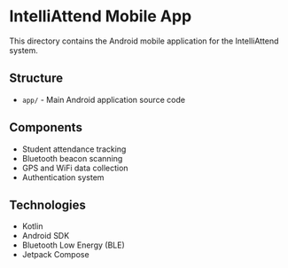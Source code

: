 # IntelliAttend Mobile App

This directory contains the Android mobile application for the IntelliAttend system.

## Structure
- `app/` - Main Android application source code

## Components
- Student attendance tracking
- Bluetooth beacon scanning
- GPS and WiFi data collection
- Authentication system

## Technologies
- Kotlin
- Android SDK
- Bluetooth Low Energy (BLE)
- Jetpack Compose